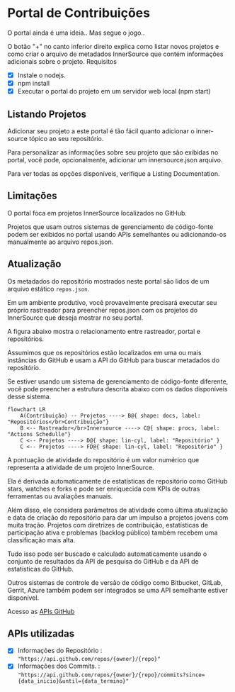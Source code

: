 
# Portal de Contribuições
O portal ainda é uma ideia.. Mas segue o jogo..

O botão "+" no canto inferior direito explica como listar novos projetos e como criar o arquivo de metadados InnerSource que contém informações adicionais sobre o projeto.
Requisitos

- [x] Instale o nodejs.
- [x] npm install
- [x] Executar o portal do projeto em um servidor web local (npm start)

## Listando Projetos
Adicionar seu projeto a este portal é tão fácil quanto adicionar o inner-source tópico ao seu repositório. 

Para personalizar as informações sobre seu projeto que são exibidas no portal, você pode, opcionalmente, adicionar um innersource.json arquivo. 

Para ver todas as opções disponíveis, verifique a Listing Documentation.

## Limitações
O portal foca em projetos InnerSource localizados no GitHub. 

Projetos que usam outros sistemas de gerenciamento de código-fonte podem ser exibidos no portal usando APIs semelhantes ou adicionando-os manualmente ao arquivo repos.json.

## Atualização
Os metadados do repositório mostrados neste portal são lidos de um arquivo estático `repos.json`.

Em um ambiente produtivo, você provavelmente precisará executar seu próprio rastreador para preencher repos.json com os projetos do InnerSource que deseja mostrar no seu portal.

A figura abaixo mostra o relacionamento entre rastreador, portal e repositórios. 

Assumimos que os repositórios estão localizados em uma ou mais instâncias do GitHub e usam a API do GitHub para buscar metadados do repositório. 

Se estiver usando um sistema de gerenciamento de código-fonte diferente, você pode preencher a estrutura descrita abaixo com os dados disponíveis desse sistema.
```mermaid
flowchart LR
    A(Contribuição) -- Projetos ----> B@{ shape: docs, label: "Repositórios</br>Contribuição"}
    B <-- Rastreador</br>Innersource ----> C@{ shape: procs, label: "Actions Schedulle"}
    C <-- Projetos ----> D@{ shape: lin-cyl, label: "Repositório" }
    C <-- Projetos ----> FD@{ shape: lin-cyl, label: "Repositório" }
```
A pontuação de atividade do repositório é um valor numérico que representa a atividade  de um projeto InnerSource. 

Ela é derivada automaticamente de estatísticas de repositório como GitHub stars, watches e forks e pode ser enriquecida com KPIs de outras ferramentas ou avaliações manuais.

Além disso, ele considera parâmetros de atividade como última atualização e data de criação do repositório para dar um impulso a projetos jovens com muita tração. Projetos com diretrizes de contribuição, estatísticas de participação ativa e problemas (backlog público) também recebem uma classificação mais alta.

Tudo isso pode ser buscado e calculado automaticamente usando o conjunto de resultados da API de pesquisa do GitHub e da API de estatísticas do GitHub. 

Outros sistemas de controle de versão de código como Bitbucket, GitLab, Gerrit, Azure também podem ser integrados se uma API semelhante estiver disponível.

Acesso as [APIs GitHub](https://docs.github.com/en/rest/metrics/statistics?apiVersion=2022-11-28)

## APIs utilizadas

- [x] Informações do Repositório : `"https://api.github.com/repos/{owner}/{repo}"`
- [x] Informações dos Commits.   : `"https://api.github.com/repos/{owner}/{repo}/commits?since={data_inicio}&until={data_termino}"`
